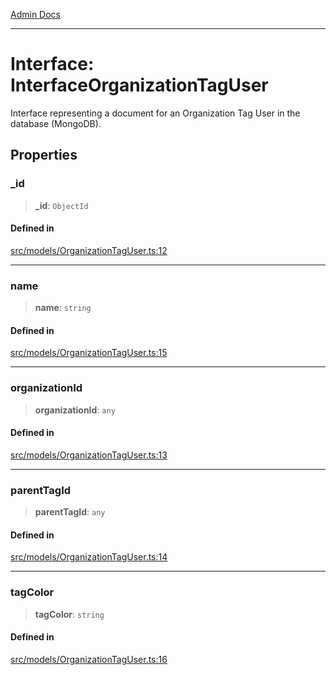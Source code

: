 [Admin Docs](/)

***

# Interface: InterfaceOrganizationTagUser

Interface representing a document for an Organization Tag User in the database (MongoDB).

## Properties

### \_id

> **\_id**: `ObjectId`

#### Defined in

[src/models/OrganizationTagUser.ts:12](https://github.com/Suyash878/talawa-api/blob/cfd688207611ba245c99edd8dbaccb2cdbf6a043/src/models/OrganizationTagUser.ts#L12)

***

### name

> **name**: `string`

#### Defined in

[src/models/OrganizationTagUser.ts:15](https://github.com/Suyash878/talawa-api/blob/cfd688207611ba245c99edd8dbaccb2cdbf6a043/src/models/OrganizationTagUser.ts#L15)

***

### organizationId

> **organizationId**: `any`

#### Defined in

[src/models/OrganizationTagUser.ts:13](https://github.com/Suyash878/talawa-api/blob/cfd688207611ba245c99edd8dbaccb2cdbf6a043/src/models/OrganizationTagUser.ts#L13)

***

### parentTagId

> **parentTagId**: `any`

#### Defined in

[src/models/OrganizationTagUser.ts:14](https://github.com/Suyash878/talawa-api/blob/cfd688207611ba245c99edd8dbaccb2cdbf6a043/src/models/OrganizationTagUser.ts#L14)

***

### tagColor

> **tagColor**: `string`

#### Defined in

[src/models/OrganizationTagUser.ts:16](https://github.com/Suyash878/talawa-api/blob/cfd688207611ba245c99edd8dbaccb2cdbf6a043/src/models/OrganizationTagUser.ts#L16)
